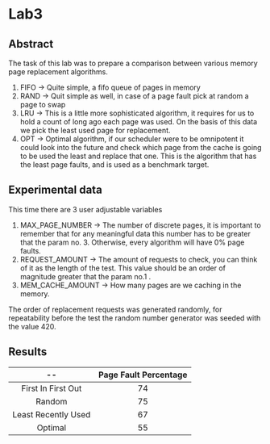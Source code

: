 # Lab3 
## Abstract
The task of this lab was to prepare a comparison between various memory page replacement algorithms.
1. FIFO -> Quite simple, a fifo queue of pages in memory
2. RAND -> Quit simple as well, in case of a page fault pick at random a page to swap
3. LRU -> This is a little more sophisticated algorithm, it requires for us to hold a count of long ago each page was used. On the basis of this data we pick the least used page for replacement.
4. OPT -> Optimal algorithm, if our scheduler were to be omnipotent it could look into the future and check which page from the cache is going to be used the least and replace that one. This is the algorithm that has the least page faults, and is used as a benchmark target.


## Experimental data
This time there are 3 user adjustable variables
1. MAX_PAGE_NUMBER -> The number of discrete pages, it is important to remember that for any meaningful data this number has to be greater that the param no. 3. Otherwise, every algorithm will have 0% page faults.
2. REQUEST_AMOUNT -> The amount of requests to check, you can think of it as the length of the test. This value should be an order of magnitude greater that the param no.1 . 
3. MEM_CACHE_AMOUNT -> How many pages are we caching in the memory.

The order of replacement requests was generated randomly, for repeatability before the test the random number generator was seeded with the value 420.

## Results
|          --         	| Page Fault Percentage 	|
|:-------------------:	|:---------------------:	|
|  First In First Out 	|           74          	|
|        Random       	|           75          	|
| Least Recently Used 	|           67          	|
|       Optimal       	|           55          	|
